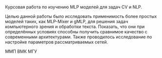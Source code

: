 Курсовая работа по изучению MLP моделей для задач CV и NLP.

Целью данной работы было исследовать применимость более простых моделей таких, как MLP-Mixer и gMLP, для решения задач компьютерного зрения и обработки
текста. Показать, что они при определённых условиях способны получить сравнимое качество с современными архитектурами. Также проводилось исследование по
настройке параметров рассматриваемых сетей.

ММП ВМК МГУ
